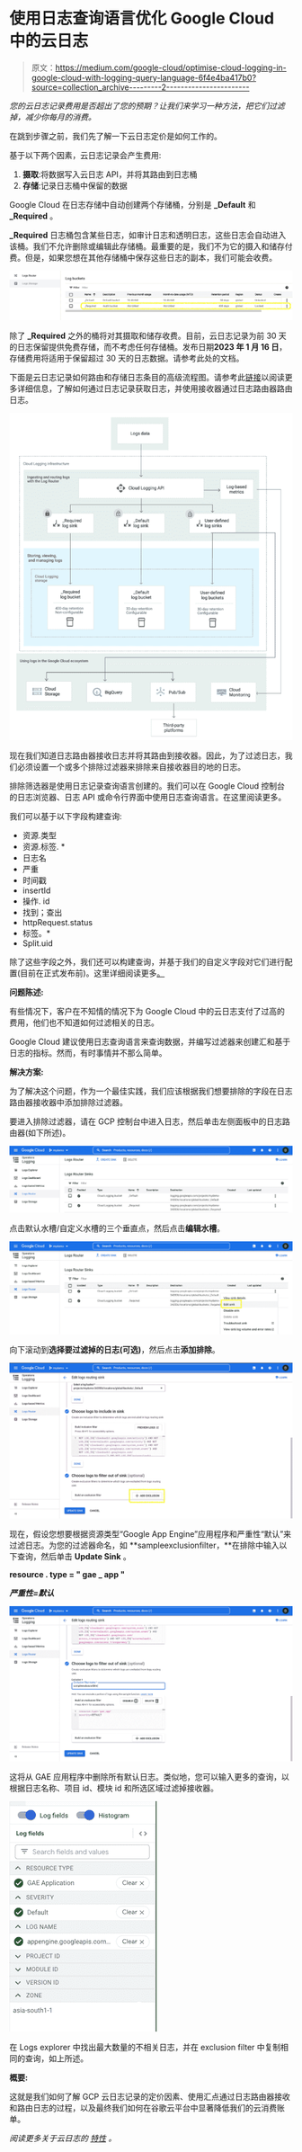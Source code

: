 # 使用日志查询语言优化 Google Cloud 中的云日志

> 原文：<https://medium.com/google-cloud/optimise-cloud-logging-in-google-cloud-with-logging-query-language-6f4e4ba417b0?source=collection_archive---------2----------------------->

*您的云日志记录费用是否超出了您的预期？让我们来学习一种方法，把它们过滤掉，减少你每月的消费。*

在跳到步骤之前，我们先了解一下云日志定价是如何工作的。

基于以下两个因素，云日志记录会产生费用:

1.  **摄取**:将数据写入云日志 API，并将其路由到日志桶
2.  **存储**:记录日志桶中保留的数据

Google Cloud 在日志存储中自动创建两个存储桶，分别是 **_Default** 和 **_Required** 。

**_Required** 日志桶包含某些日志，如审计日志和透明日志，这些日志会自动进入该桶。我们不允许删除或编辑此存储桶。最重要的是，我们不为它的摄入和储存付费。但是，如果您想在其他存储桶中保存这些日志的副本，我们可能会收费。

![](img/d23b4fdbeeb0c51d963de7bbf44dc0b5.png)

除了 **_Required** 之外的桶将对其摄取和储存收费。目前，云日志记录为前 30 天的日志保留提供免费存储，而不考虑任何存储桶。发布日期**2023 年 1 月 16 日**，存储费用将适用于保留超过 30 天的日志数据。请参考此处的文档。

下面是云日志记录如何路由和存储日志条目的高级流程图。请参考此[链接](https://cloud.google.com/logging/docs/routing/overview)以阅读更多详细信息，了解如何通过日志记录获取日志，并使用接收器通过日志路由器路由日志。

![](img/d1b6be74cafdc5cafa72812d03cceccd.png)

现在我们知道日志路由器接收日志并将其路由到接收器。因此，为了过滤日志，我们必须设置一个或多个排除过滤器来排除来自接收器目的地的日志。

排除筛选器是使用日志记录查询语言创建的。我们可以在 Google Cloud 控制台的日志浏览器、日志 API 或命令行界面中使用日志查询语言。在这里阅读更多。

我们可以基于以下字段构建查询:

*   资源.类型
*   资源.标签. *
*   日志名
*   严重
*   时间戳
*   insertId
*   操作. id
*   找到；查出
*   httpRequest.status
*   标签。*
*   Split.uid

除了这些字段之外，我们还可以构建查询，并基于我们的自定义字段对它们进行配置(目前在正式发布前)。这里详细阅读更多[。](https://cloud.google.com/logging/docs/analyze/custom-index)

**问题陈述:**

有些情况下，客户在不知情的情况下为 Google Cloud 中的云日志支付了过高的费用，他们也不知道如何过滤相关的日志。

Google Cloud 建议使用日志查询语言来查询数据，并编写过滤器来创建汇和基于日志的指标。然而，有时事情并不那么简单。

**解决方案:**

为了解决这个问题，作为一个最佳实践，我们应该根据我们想要排除的字段在日志路由器接收器中添加排除过滤器。

要进入排除过滤器，请在 GCP 控制台中进入日志，然后单击左侧面板中的日志路由器(如下所述)。

![](img/1d418e1becfaced60bb02c0ac7b9a535.png)

点击默认水槽/自定义水槽的三个垂直点，然后点击**编辑水槽**。

![](img/67fc1d980d63cc46ed59dab94b1cace5.png)

向下滚动到**选择要过滤掉的日志(可选)**，然后点击**添加排除**。

![](img/71884281f68fce2ed9b4671a56b487b9.png)

现在，假设您想要根据资源类型“Google App Engine”应用程序和严重性“默认”来过滤日志。为您的过滤器命名，如 **sampleexclusionfilter，**在排除中输入以下查询，然后单击 **Update Sink** 。

**resource . type = " gae _ app "**

***严重性=默认***

![](img/486db1ca2dc700d2c8a1f18176fe2bf2.png)

这将从 GAE 应用程序中删除所有默认日志。类似地，您可以输入更多的查询，以根据日志名称、项目 id、模块 id 和所选区域过滤掉接收器。

![](img/d235a8e8dd201748f851931bb4b7b4ff.png)

在 Logs explorer 中找出最大数量的不相关日志，并在 exclusion filter 中复制相同的查询，如上所述。

**概要:**

这就是我们如何了解 GCP 云日志记录的定价因素、使用汇点通过日志路由器接收和路由日志的过程，以及最终我们如何在谷歌云平台中显著降低我们的云消费账单。

*阅读更多关于云日志的* [*特性*](https://cloud.google.com/logging#section-6) *。*